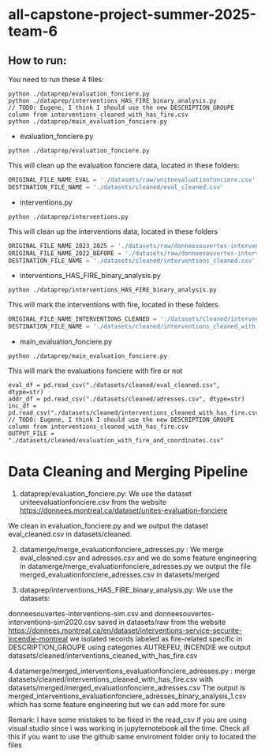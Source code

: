 

# all-capstone-project-summer-2025-team-6

## How to run:
You need to run these 4 files:

```commandline
python ./dataprep/evaluation_fonciere.py
python ./dataprep/interventions_HAS_FIRE_binary_analysis.py
// TODO: Eugene, I think I should use the new DESCRIPTION_GROUPE column from interventions_cleaned_with_has_fire.csv
python ./dataprep/main_evaluation_fonciere.py
```

- evaluation_fonciere.py
```commandline
python ./dataprep/evaluation_fonciere.py
```

This will clean up the evaluation fonciere data, located in these folders:

```python
ORIGINAL_FILE_NAME_EVAL = './datasets/raw/uniteevaluationfonciere.csv'
DESTINATION_FILE_NAME = './datasets/cleaned/eval_cleaned.csv'
```
- interventions.py
```commandline
python ./dataprep/interventions.py
```

This will clean up the interventions data, located in these folders

```python
ORIGINAL_FILE_NAME_2023_2025 = './datasets/raw/donneesouvertes-interventions-sim.csv'
ORIGINAL_FILE_NAME_2022_BEFORE = './datasets/raw/donneesouvertes-interventions-sim2020.csv'
DESTINATION_FILE_NAME = './datasets/cleaned/interventions_cleaned.csv'
```

- interventions_HAS_FIRE_binary_analysis.py

```commandline
python ./dataprep/interventions_HAS_FIRE_binary_analysis.py
```

This will mark the interventions with fire, located in these folders

```python
ORIGINAL_FILE_NAME_INTERVENTIONS_CLEANED = './datasets/cleaned/interventions_cleaned.csv'
DESTINATION_FILE_NAME = './datasets/cleaned/interventions_cleaned_with_has_fire.csv'
```

- main_evaluation_fonciere.py

```commandline
python ./dataprep/main_evaluation_fonciere.py

```

This will mark the evaluations fonciere with fire or not

```commandline
eval_df = pd.read_csv("./datasets/cleaned/eval_cleaned.csv", dtype=str)
addr_df = pd.read_csv("./datasets/cleaned/adresses.csv", dtype=str)
inc_df = pd.read_csv("./datasets/cleaned/interventions_cleaned_with_has_fire.csv")
// TODO: Eugene, I think I should use the new DESCRIPTION_GROUPE column from interventions_cleaned_with_has_fire.csv
OUTPUT_FILE = "./datasets/cleaned/evaluation_with_fire_and_coordinates.csv"

```
# Data Cleaning and Merging Pipeline




1. dataprep/evaluation_fonciere.py:  We use the dataset uniteevaluationfonciere.csv from the website https://donnees.montreal.ca/dataset/unites-evaluation-fonciere 

We clean in evaluation_fonciere.py and we output the dataset eval_cleaned.csv in datasets/cleaned.

2. datamerge/merge_evaluationfonciere_adresses.py : We merge eval_cleaned.csv and adresses.csv and we do some feature engineering in datamerge/merge_evaluationfonciere_adresses.py we output the file merged_evaluationfonciere_adresses.csv  in datasets/merged

 

3. dataprep/interventions_HAS_FIRE_binary_analysis.py:        We use the datasets:

donneesouvertes-interventions-sim.csv and donneesouvertes-interventions-sim2020.csv saved in datasets/raw from the website https://donnees.montreal.ca/en/dataset/interventions-service-securite-incendie-montreal    we isolated records labeled as fire-related specific  in DESCRIPTION_GROUPE using categories AUTREFEU, INCENDIE   we output datasets/cleaned/interventions_cleaned_with_has_fire.csv

4.datamerge/merged_interventions_evaluationfonciere_adresses.py  : merge  datasets/cleaned/interventions_cleaned_with_has_fire.csv  with datasets/merged/merged_evaluationfonciere_adresses.csv    The output is merged_interventions_evaluationfonciere_adresses_binary_analysis_1.csv  which has some feature engineering but we can add more for sure



Remark: I have some mistakes to be fixed in the read_csv if you are using visual studio since i was working in jupyternotebook all the time. Check all this if you want to use the github same enviroment folder only to located the files
